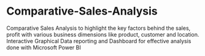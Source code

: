 # Comparative-Sales-Analysis
Comparative Sales Analysis to highlight the key factors behind the sales, profit with various business dimensions like product, customer and location. Interactive Graphical Data reporting and Dashboard for effective analysis done with Microsoft Power BI
